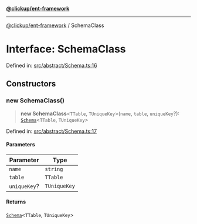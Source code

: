 [**@clickup/ent-framework**](../README.md)

***

[@clickup/ent-framework](../globals.md) / SchemaClass

# Interface: SchemaClass

Defined in: [src/abstract/Schema.ts:16](https://github.com/clickup/ent-framework/blob/master/src/abstract/Schema.ts#L16)

## Constructors

### new SchemaClass()

> **new SchemaClass**\<`TTable`, `TUniqueKey`\>(`name`, `table`, `uniqueKey`?): [`Schema`](../classes/Schema.md)\<`TTable`, `TUniqueKey`\>

Defined in: [src/abstract/Schema.ts:17](https://github.com/clickup/ent-framework/blob/master/src/abstract/Schema.ts#L17)

#### Parameters

| Parameter | Type |
| ------ | ------ |
| `name` | `string` |
| `table` | `TTable` |
| `uniqueKey`? | `TUniqueKey` |

#### Returns

[`Schema`](../classes/Schema.md)\<`TTable`, `TUniqueKey`\>
